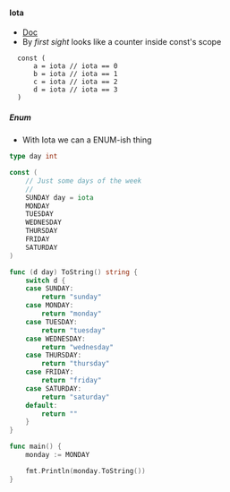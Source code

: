 #### Iota
- [Doc](https://golang.org/ref/spec#Iota)
- By _first sight_ looks like a counter inside const's scope
```
  const (
      a = iota // iota == 0
      b = iota // iota == 1
      c = iota // iota == 2
      d = iota // iota == 3
  )
```

##### Enum
- With Iota we can a ENUM-ish thing
```go
type day int

const (
	// Just some days of the week
	//
	SUNDAY day = iota
	MONDAY
	TUESDAY
	WEDNESDAY
	THURSDAY
	FRIDAY
	SATURDAY
)

func (d day) ToString() string {
	switch d {
	case SUNDAY:
		return "sunday"
	case MONDAY:
		return "monday"
	case TUESDAY:
		return "tuesday"
	case WEDNESDAY:
		return "wednesday"
	case THURSDAY:
		return "thursday"
	case FRIDAY:
		return "friday"
	case SATURDAY:
		return "saturday"
	default:
		return ""
	}
}

func main() {
	monday := MONDAY

	fmt.Println(monday.ToString())
}
```
